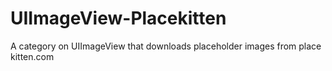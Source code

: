UIImageView-Placekitten
=======================

A category on UIImageView that downloads placeholder images from place kitten.com
